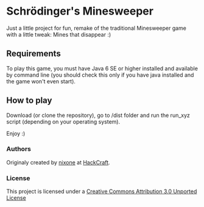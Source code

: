 # Schrödinger's Minesweeper

Just a little project for fun, remake of the traditional Minesweeper game with a little tweak: Mines that disappear :)

## Requirements

To play this game, you must have Java 6 SE or higher installed and available by command line (you should check this only if you have java installed and the game won't even start).

## How to play

Download (or clone the repository), go to /dist folder and run the run_xyz script (depending on your operating system).

Enjoy :)

### Authors

Originaly created by [nixone](nixone.sk) at [HackCraft](hackcraft.sk).

### License

This project is licensed under a [Creative Commons Attribution 3.0 Unported License](http://creativecommons.org/licenses/by/3.0/)
